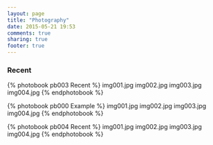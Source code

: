 ```yaml
---
layout: page
title: "Photography"
date: 2015-05-21 19:53
comments: true
sharing: true
footer: true
---
```

### Recent
{% photobook pb003 Recent %}
img001.jpg
img002.jpg
img003.jpg
img004.jpg
{% endphotobook %}

{% photobook pb000 Example %}
img001.jpg
img002.jpg
img003.jpg
img004.jpg
{% endphotobook %}

{% photobook pb004 Recent %}
img001.jpg
img002.jpg
img003.jpg
img004.jpg
{% endphotobook %}

